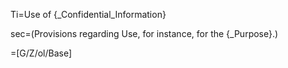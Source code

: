 Ti=Use of {_Confidential_Information}

sec=(Provisions regarding Use, for instance, for the {_Purpose}.)

=[G/Z/ol/Base]